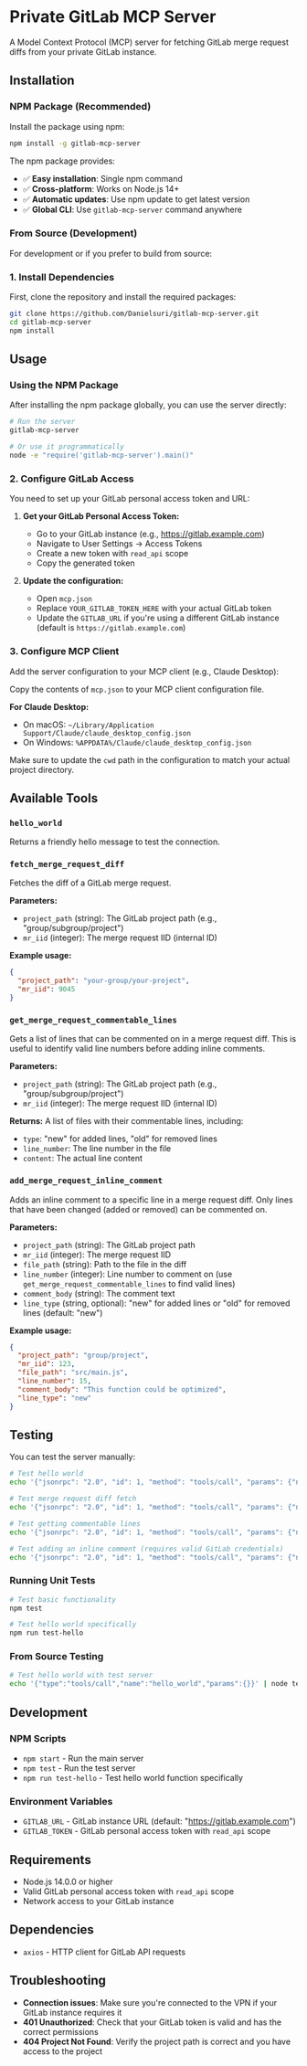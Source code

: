 # Private GitLab MCP Server

A Model Context Protocol (MCP) server for fetching GitLab merge request diffs from your private GitLab instance.

## Installation

### NPM Package (Recommended)

Install the package using npm:

```bash
npm install -g gitlab-mcp-server
```

The npm package provides:
- ✅ **Easy installation**: Single npm command
- ✅ **Cross-platform**: Works on Node.js 14+
- ✅ **Automatic updates**: Use npm update to get latest version
- ✅ **Global CLI**: Use `gitlab-mcp-server` command anywhere

### From Source (Development)

For development or if you prefer to build from source:

### 1. Install Dependencies

First, clone the repository and install the required packages:

```bash
git clone https://github.com/Danielsuri/gitlab-mcp-server.git
cd gitlab-mcp-server
npm install
```

## Usage

### Using the NPM Package

After installing the npm package globally, you can use the server directly:

```bash
# Run the server
gitlab-mcp-server

# Or use it programmatically
node -e "require('gitlab-mcp-server').main()"
```

### 2. Configure GitLab Access

You need to set up your GitLab personal access token and URL:

1. **Get your GitLab Personal Access Token:**
   - Go to your GitLab instance (e.g., https://gitlab.example.com)
   - Navigate to User Settings → Access Tokens
   - Create a new token with `read_api` scope
   - Copy the generated token

2. **Update the configuration:**
   - Open `mcp.json`
   - Replace `YOUR_GITLAB_TOKEN_HERE` with your actual GitLab token
   - Update the `GITLAB_URL` if you're using a different GitLab instance (default is `https://gitlab.example.com`)

### 3. Configure MCP Client

Add the server configuration to your MCP client (e.g., Claude Desktop):

Copy the contents of `mcp.json` to your MCP client configuration file.

**For Claude Desktop:**
- On macOS: `~/Library/Application Support/Claude/claude_desktop_config.json`
- On Windows: `%APPDATA%/Claude/claude_desktop_config.json`

Make sure to update the `cwd` path in the configuration to match your actual project directory.

## Available Tools

### `hello_world`
Returns a friendly hello message to test the connection.

### `fetch_merge_request_diff`
Fetches the diff of a GitLab merge request.

**Parameters:**
- `project_path` (string): The GitLab project path (e.g., "group/subgroup/project")
- `mr_iid` (integer): The merge request IID (internal ID)

**Example usage:**
```json
{
  "project_path": "your-group/your-project",
  "mr_iid": 9045
}
```

### `get_merge_request_commentable_lines`
Gets a list of lines that can be commented on in a merge request diff. This is useful to identify valid line numbers before adding inline comments.

**Parameters:**
- `project_path` (string): The GitLab project path (e.g., "group/subgroup/project")
- `mr_iid` (integer): The merge request IID (internal ID)

**Returns:**
A list of files with their commentable lines, including:
- `type`: "new" for added lines, "old" for removed lines
- `line_number`: The line number in the file
- `content`: The actual line content

### `add_merge_request_inline_comment`
Adds an inline comment to a specific line in a merge request diff. Only lines that have been changed (added or removed) can be commented on.

**Parameters:**
- `project_path` (string): The GitLab project path
- `mr_iid` (integer): The merge request IID
- `file_path` (string): Path to the file in the diff
- `line_number` (integer): Line number to comment on (use `get_merge_request_commentable_lines` to find valid lines)
- `comment_body` (string): The comment text
- `line_type` (string, optional): "new" for added lines or "old" for removed lines (default: "new")

**Example usage:**
```json
{
  "project_path": "group/project",
  "mr_iid": 123,
  "file_path": "src/main.js",
  "line_number": 15,
  "comment_body": "This function could be optimized",
  "line_type": "new"
}
```

## Testing

You can test the server manually:

```bash
# Test hello world
echo '{"jsonrpc": "2.0", "id": 1, "method": "tools/call", "params": {"name": "hello_world", "arguments": {}}}' | node server.js

# Test merge request diff fetch
echo '{"jsonrpc": "2.0", "id": 1, "method": "tools/call", "params": {"name": "fetch_merge_request_diff", "arguments": {"project_path": "your/project/path", "mr_iid": 123}}}' | node server.js

# Test getting commentable lines
echo '{"jsonrpc": "2.0", "id": 1, "method": "tools/call", "params": {"name": "get_merge_request_commentable_lines", "arguments": {"project_path": "your/project/path", "mr_iid": 123}}}' | node server.js

# Test adding an inline comment (requires valid GitLab credentials)
echo '{"jsonrpc": "2.0", "id": 1, "method": "tools/call", "params": {"name": "add_merge_request_inline_comment", "arguments": {"project_path": "your/project/path", "mr_iid": 123, "file_path": "src/main.js", "line_number": 15, "comment_body": "Test comment"}}}' | node server.js
```

### Running Unit Tests

```bash
# Test basic functionality
npm test

# Test hello world specifically
npm run test-hello
```

### From Source Testing

```bash
# Test hello world with test server
echo '{"type":"tools/call","name":"hello_world","params":{}}' | node test-server.js
```

## Development

### NPM Scripts

- `npm start` - Run the main server
- `npm test` - Run the test server  
- `npm run test-hello` - Test hello world function specifically

### Environment Variables

- `GITLAB_URL` - GitLab instance URL (default: "https://gitlab.example.com")
- `GITLAB_TOKEN` - GitLab personal access token with `read_api` scope

## Requirements

- Node.js 14.0.0 or higher
- Valid GitLab personal access token with `read_api` scope
- Network access to your GitLab instance

## Dependencies

- `axios` - HTTP client for GitLab API requests

## Troubleshooting

- **Connection issues**: Make sure you're connected to the VPN if your GitLab instance requires it
- **401 Unauthorized**: Check that your GitLab token is valid and has the correct permissions
- **404 Project Not Found**: Verify the project path is correct and you have access to the project
